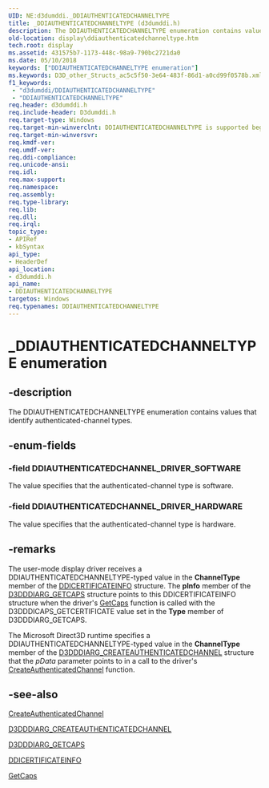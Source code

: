 ```yaml
---
UID: NE:d3dumddi._DDIAUTHENTICATEDCHANNELTYPE
title: _DDIAUTHENTICATEDCHANNELTYPE (d3dumddi.h)
description: The DDIAUTHENTICATEDCHANNELTYPE enumeration contains values that identify authenticated-channel types.
old-location: display\ddiauthenticatedchanneltype.htm
tech.root: display
ms.assetid: 431575b7-1173-448c-98a9-790bc2721da0
ms.date: 05/10/2018
keywords: ["DDIAUTHENTICATEDCHANNELTYPE enumeration"]
ms.keywords: D3D_other_Structs_ac5c5f50-3e64-483f-86d1-a0cd99f0578b.xml, DDIAUTHENTICATEDCHANNELTYPE, DDIAUTHENTICATEDCHANNELTYPE enumeration [Display Devices], DDIAUTHENTICATEDCHANNEL_DRIVER_HARDWARE, DDIAUTHENTICATEDCHANNEL_DRIVER_SOFTWARE, _DDIAUTHENTICATEDCHANNELTYPE, d3dumddi/DDIAUTHENTICATEDCHANNELTYPE, d3dumddi/DDIAUTHENTICATEDCHANNEL_DRIVER_HARDWARE, d3dumddi/DDIAUTHENTICATEDCHANNEL_DRIVER_SOFTWARE, display.ddiauthenticatedchanneltype
f1_keywords:
 - "d3dumddi/DDIAUTHENTICATEDCHANNELTYPE"
 - "DDIAUTHENTICATEDCHANNELTYPE"
req.header: d3dumddi.h
req.include-header: D3dumddi.h
req.target-type: Windows
req.target-min-winverclnt: DDIAUTHENTICATEDCHANNELTYPE is supported beginning with the Windows 7 operating system.
req.target-min-winversvr: 
req.kmdf-ver: 
req.umdf-ver: 
req.ddi-compliance: 
req.unicode-ansi: 
req.idl: 
req.max-support: 
req.namespace: 
req.assembly: 
req.type-library: 
req.lib: 
req.dll: 
req.irql: 
topic_type:
- APIRef
- kbSyntax
api_type:
- HeaderDef
api_location:
- d3dumddi.h
api_name:
- DDIAUTHENTICATEDCHANNELTYPE
targetos: Windows
req.typenames: DDIAUTHENTICATEDCHANNELTYPE
---
```


# _DDIAUTHENTICATEDCHANNELTYPE enumeration


## -description


The DDIAUTHENTICATEDCHANNELTYPE enumeration contains values that identify authenticated-channel types. 


## -enum-fields




### -field DDIAUTHENTICATEDCHANNEL_DRIVER_SOFTWARE

The value specifies that the authenticated-channel type is software. 


### -field DDIAUTHENTICATEDCHANNEL_DRIVER_HARDWARE

The value specifies that the authenticated-channel type is hardware.


## -remarks



The user-mode display driver receives a DDIAUTHENTICATEDCHANNELTYPE-typed value in the <b>ChannelType</b> member of the <a href="https://docs.microsoft.com/windows-hardware/drivers/ddi/d3dumddi/ns-d3dumddi-_ddicertificateinfo">DDICERTIFICATEINFO</a> structure. The <b>pInfo</b> member of the <a href="https://docs.microsoft.com/windows-hardware/drivers/ddi/d3dumddi/ns-d3dumddi-_d3dddiarg_getcaps">D3DDDIARG_GETCAPS</a> structure points to this DDICERTIFICATEINFO structure when the driver's <a href="https://docs.microsoft.com/windows-hardware/drivers/ddi/d3dumddi/nc-d3dumddi-pfnd3dddi_getcaps">GetCaps</a> function is called with the D3DDDICAPS_GETCERTIFICATE value set in the <b>Type</b> member of D3DDDIARG_GETCAPS. 

The Microsoft Direct3D runtime specifies a DDIAUTHENTICATEDCHANNELTYPE-typed value in the <b>ChannelType</b> member of the <a href="https://docs.microsoft.com/windows-hardware/drivers/ddi/d3dumddi/ns-d3dumddi-_d3dddiarg_createauthenicatedchannel">D3DDDIARG_CREATEAUTHENTICATEDCHANNEL</a> structure that the <i>pData</i> parameter points to in a call to the driver's <a href="https://docs.microsoft.com/windows-hardware/drivers/ddi/d3dumddi/nc-d3dumddi-pfnd3dddi_createauthenticatedchannel">CreateAuthenticatedChannel</a> function.




## -see-also




<a href="https://docs.microsoft.com/windows-hardware/drivers/ddi/d3dumddi/nc-d3dumddi-pfnd3dddi_createauthenticatedchannel">CreateAuthenticatedChannel</a>



<a href="https://docs.microsoft.com/windows-hardware/drivers/ddi/d3dumddi/ns-d3dumddi-_d3dddiarg_createauthenicatedchannel">D3DDDIARG_CREATEAUTHENTICATEDCHANNEL</a>



<a href="https://docs.microsoft.com/windows-hardware/drivers/ddi/d3dumddi/ns-d3dumddi-_d3dddiarg_getcaps">D3DDDIARG_GETCAPS</a>



<a href="https://docs.microsoft.com/windows-hardware/drivers/ddi/d3dumddi/ns-d3dumddi-_ddicertificateinfo">DDICERTIFICATEINFO</a>



<a href="https://docs.microsoft.com/windows-hardware/drivers/ddi/d3dumddi/nc-d3dumddi-pfnd3dddi_getcaps">GetCaps</a>
 

 

